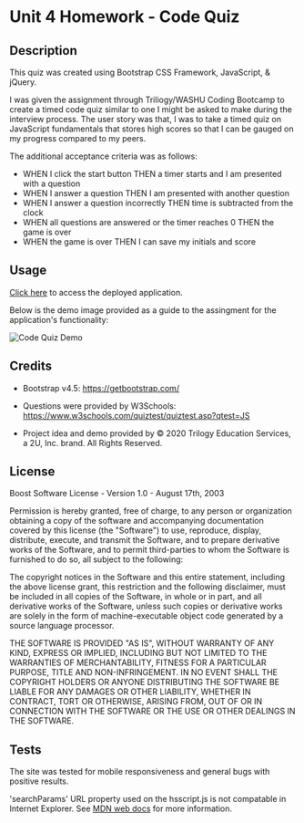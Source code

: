 # Unit 4 Homework - Code Quiz

## Description

This quiz was created using Bootstrap CSS Framework, JavaScript, & jQuery. 

I was given the assignment through Triliogy/WASHU Coding Bootcamp to create a timed code quiz similar to one I might be asked to make during the interview process. The user story was that, I was to take a timed quiz on JavaScript fundamentals that stores high scores so that I can be gauged on my progress compared to my peers.

The additional acceptance criteria was as follows:

- WHEN I click the start button THEN a timer starts and I am presented with a question
- WHEN I answer a question THEN I am presented with another question
- WHEN I answer a question incorrectly THEN time is subtracted from the clock
- WHEN all questions are answered or the timer reaches 0 THEN the game is over
- WHEN the game is over THEN I can save my initials and score

## Usage

[Click here](https://jferguson1903.github.io/Unit4-HW/) to access the deployed application.

Below is the demo image provided as a guide to the assingment for the application's functionality: 

![Code Quiz Demo](https://user-images.githubusercontent.com/72481828/101234029-c93f9300-3681-11eb-9b67-2143c3f62bce.gif)

## Credits

* Bootstrap v4.5: https://getbootstrap.com/

* Questions were provided by W3Schools: https://www.w3schools.com/quiztest/quiztest.asp?qtest=JS

* Project idea and demo provided by © 2020 Trilogy Education Services, a 2U, Inc. brand. All Rights Reserved.

## License

Boost Software License - Version 1.0 - August 17th, 2003

Permission is hereby granted, free of charge, to any person or organization
obtaining a copy of the software and accompanying documentation covered by
this license (the "Software") to use, reproduce, display, distribute,
execute, and transmit the Software, and to prepare derivative works of the
Software, and to permit third-parties to whom the Software is furnished to
do so, all subject to the following:

The copyright notices in the Software and this entire statement, including
the above license grant, this restriction and the following disclaimer,
must be included in all copies of the Software, in whole or in part, and
all derivative works of the Software, unless such copies or derivative
works are solely in the form of machine-executable object code generated by
a source language processor.

THE SOFTWARE IS PROVIDED "AS IS", WITHOUT WARRANTY OF ANY KIND, EXPRESS OR
IMPLIED, INCLUDING BUT NOT LIMITED TO THE WARRANTIES OF MERCHANTABILITY,
FITNESS FOR A PARTICULAR PURPOSE, TITLE AND NON-INFRINGEMENT. IN NO EVENT
SHALL THE COPYRIGHT HOLDERS OR ANYONE DISTRIBUTING THE SOFTWARE BE LIABLE
FOR ANY DAMAGES OR OTHER LIABILITY, WHETHER IN CONTRACT, TORT OR OTHERWISE,
ARISING FROM, OUT OF OR IN CONNECTION WITH THE SOFTWARE OR THE USE OR OTHER
DEALINGS IN THE SOFTWARE.

## Tests

The site was tested for mobile responsiveness and general bugs with positive results.

'searchParams' URL property used on the hsscript.js is not compatable in Internet Explorer.  See [MDN web docs](https://developer.mozilla.org/en-US/docs/Web/API/URL/searchParams) for more information.
